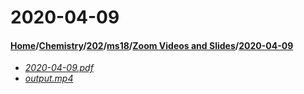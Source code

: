 # 2020-04-09
#### [Home](../../../../..)\/[Chemistry](../../../..)\/[202](../../..)\/[ms18](../..)\/[Zoom Videos and Slides](..)\/[2020-04-09]()
- [_2020-04-09.pdf_](2020-04-09.pdf)
- [_output.mp4_](output.mp4)
